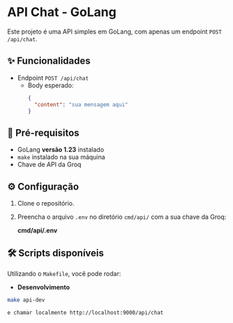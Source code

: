 # API Chat - GoLang

Este projeto é uma API simples em GoLang, com apenas um endpoint `POST /api/chat`.

## ✨ Funcionalidades

- Endpoint `POST /api/chat`
  - Body esperado:
    ```json
    {
      "content": "sua mensagem aqui"
    }
    ```

## 🚀 Pré-requisitos

- GoLang **versão 1.23** instalado
- `make` instalado na sua máquina
- Chave de API da Groq

## ⚙️ Configuração

1. Clone o repositório.
2. Preencha o arquivo `.env` no diretório `cmd/api/` com a sua chave da Groq:

   **cmd/api/.env**

## 🛠️ Scripts disponíveis

Utilizando o `Makefile`, você pode rodar:

- **Desenvolvimento**

```bash
make api-dev

e chamar localmente http://localhost:9000/api/chat